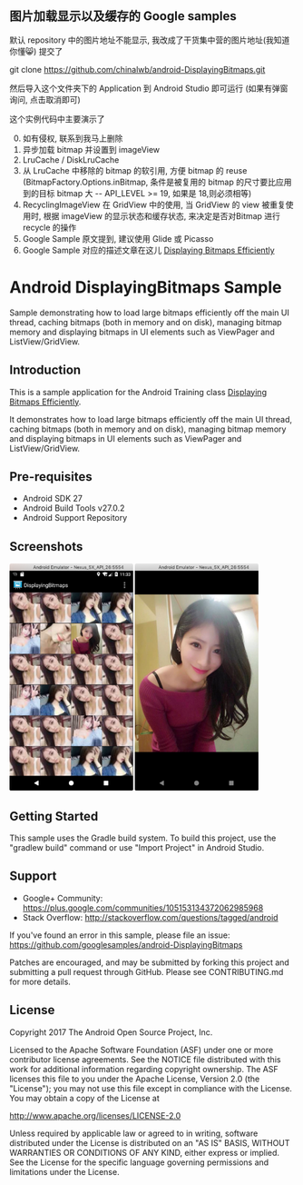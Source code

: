 图片加载显示以及缓存的 Google samples
---
默认 repository 中的图片地址不能显示, 我改成了干货集中营的图片地址(我知道你懂😸) 提交了

git clone https://github.com/chinalwb/android-DisplayingBitmaps.git

然后导入这个文件夹下的 Application 到 Android Studio 即可运行 (如果有弹窗询问, 点击取消即可)


这个实例代码中主要演示了

0. 如有侵权, 联系到我马上删除
1. 异步加载 bitmap 并设置到 imageView
2. LruCache / DiskLruCache
3. 从 LruCache 中移除的 bitmap 的软引用, 方便 bitmap 的 reuse (BitmapFactory.Options.inBitmap, 条件是被复用的 bitmap 的尺寸要比应用到的目标 bitmap 大 -- API_LEVEL >= 19, 如果是 18,则必须相等)
4. RecyclingImageView 在 GridView 中的使用, 当 GridView 的 view 被重复使用时, 根据 imageView 的显示状态和缓存状态, 来决定是否对Bitmap 进行 recycle 的操作
5. Google Sample 原文提到, 建议使用 Glide 或 Picasso
6. Google Sample 对应的描述文章在这儿 [Displaying Bitmaps Efficiently](http://www.androiddocs.com/training/displaying-bitmaps/index.html)



Android DisplayingBitmaps Sample
===================================

Sample demonstrating how to load large bitmaps efficiently off the main UI thread,
caching bitmaps (both in memory and on disk), managing bitmap memory and displaying
bitmaps in UI elements such as ViewPager and ListView/GridView.

Introduction
------------

This is a sample application for the Android Training class [Displaying Bitmaps Efficiently][1].

It demonstrates how to load large bitmaps efficiently off the main UI thread, caching
bitmaps (both in memory and on disk), managing bitmap memory and displaying bitmaps
in UI elements such as ViewPager and ListView/GridView.

[1]: http://developer.android.com/training/displaying-bitmaps/

Pre-requisites
--------------

- Android SDK 27
- Android Build Tools v27.0.2
- Android Support Repository

Screenshots
-------------

<img src="screenshots/1-gridview.png" height="400" alt="Screenshot"/> <img src="screenshots/2-detail.png" height="400" alt="Screenshot"/> 

Getting Started
---------------

This sample uses the Gradle build system. To build this project, use the
"gradlew build" command or use "Import Project" in Android Studio.

Support
-------

- Google+ Community: https://plus.google.com/communities/105153134372062985968
- Stack Overflow: http://stackoverflow.com/questions/tagged/android

If you've found an error in this sample, please file an issue:
https://github.com/googlesamples/android-DisplayingBitmaps

Patches are encouraged, and may be submitted by forking this project and
submitting a pull request through GitHub. Please see CONTRIBUTING.md for more details.

License
-------

Copyright 2017 The Android Open Source Project, Inc.

Licensed to the Apache Software Foundation (ASF) under one or more contributor
license agreements.  See the NOTICE file distributed with this work for
additional information regarding copyright ownership.  The ASF licenses this
file to you under the Apache License, Version 2.0 (the "License"); you may not
use this file except in compliance with the License.  You may obtain a copy of
the License at

http://www.apache.org/licenses/LICENSE-2.0

Unless required by applicable law or agreed to in writing, software
distributed under the License is distributed on an "AS IS" BASIS, WITHOUT
WARRANTIES OR CONDITIONS OF ANY KIND, either express or implied.  See the
License for the specific language governing permissions and limitations under
the License.
